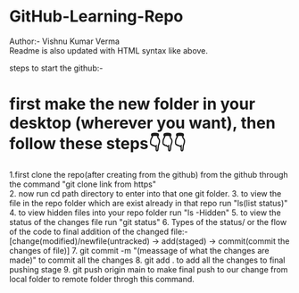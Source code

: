 # GitHub-Learning-Repo

Author:-  Vishnu Kumar Verma
<br>
Readme is also updated with HTML syntax like above.

steps to start  the github:-

# first make the new folder in your desktop (wherever you want), then follow these steps👇👇👇
1.first clone the repo(after creating from the github) from the github through the command "git clone link from https"<br>
2. now run cd path directory to enter into that one git folder.
3. to view the file in the repo folder which are exist already in that repo run "ls(list status)"
4. to view hidden files into your repo folder run "ls -Hidden"
5. to view the status of the changes file run "git status"
6. Types of the status/ or the flow of the code to final addition of the changed file:- 
[change(modified)/newfile(untracked) -> add(staged) -> commit(commit the changes of file)]
7. git commit -m "(meassage of what the changes are made)" to commit all the changes
8. git add . to add all the changes to final pushing stage
9. git push origin main to make final push to our change from local folder to remote folder throgh this command.
